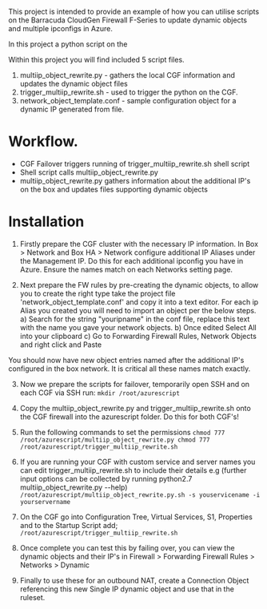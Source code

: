 This project is intended to provide an example of how you can utilise scripts on the Barracuda CloudGen Firewall F-Series to update dynamic objects and multiple ipconfigs in Azure.

In this project a python script on the 

Within this project you will find included 5 script files. 

1. multiip_object_rewrite.py - gathers the local CGF information and updates the dynamic object files
2. trigger_multiip_rewrite.sh - used to trigger the python on the CGF.
3. network_object_template.conf - sample configuration object for a dynamic IP generated from file. 

# Workflow.

- CGF Failover triggers running of trigger_multiip_rewrite.sh shell script
- Shell script calls multiip_object_rewrite.py 
- multiip_object_rewrite.py gathers information about the additional IP's on the box and updates files supporting dynamic objects

# Installation


1. Firstly prepare the CGF cluster with the necessary IP information. In Box > Network and Box HA > Network configure additional IP Aliases under the Management IP. Do this for each additional ipconfig you have in Azure. 
Ensure the names match on each Networks setting page. 

2. Next prepare the FW rules by pre-creating the dynamic objects, to allow you to create the right type take the project file 'network_object_template.conf' and
copy it into a text editor. For each ip Alias you created you will need to import an object per the below steps. 
	a) Search for the string "youripname" in the conf file, replace this text with the name you gave your network objects. 
	b) Once edited Select All into your clipboard
	c) Go to Forwarding Firewall Rules, Network Objects and right click and Paste

You should now have new object entries named after the additional IP's configured in the box network. It is critical all these names match exactly. 



3. Now we prepare the scripts for failover, temporarily open SSH and on each CGF via SSH run: 
	`
	mkdir /root/azurescript
	`

2. Copy the multiip_object_rewrite.py and trigger_multiip_rewrite.sh onto the CGF firewall into the azurescript folder. Do this for both CGF's!

3. Run the following commands to set the permissions
	`
	chmod 777 /root/azurescript/multiip_object_rewrite.py
	chmod 777 /root/azurescript/trigger_multiip_rewrite.sh
	`
	

4. If you are running your CGF with custom service and server names you can edit trigger_multiip_rewrite.sh to include their details e.g 
(further input options can be collected by running python2.7 multiip_object_rewrite.py --help)
			`	/root/azurescript/multiip_object_rewrite.py.sh -s youservicename -i yourservername `
	
5. On the CGF go into Configuration Tree, Virtual Services, S1, Properties and to the Startup Script add;
	`	/root/azurescript/trigger_multiip_rewrite.sh  `
	

6. Once complete you can test this by failing over, you can view the dynamic objects and their IP's in Firewall > Forwarding Firewall Rules > Networks > Dynamic 

7. Finally to use these for an outbound NAT, create a Connection Object referencing this new Single IP dynamic object and use that in the ruleset.
